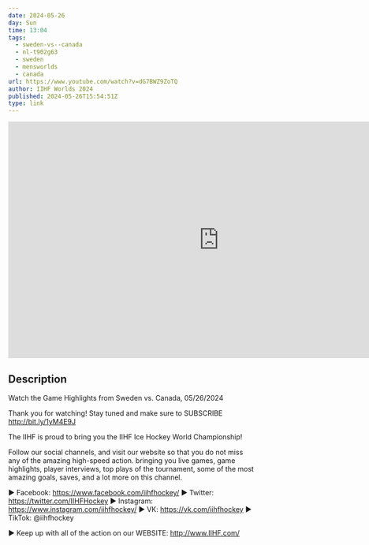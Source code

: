 ```yaml
---
date: 2024-05-26
day: Sun
time: 13:04
tags:
  - sweden-vs--canada
  - nl-t902g63
  - sweden
  - mensworlds
  - canada
url: https://www.youtube.com/watch?v=dG7BWZ9ZoTQ
author: IIHF Worlds 2024
published: 2024-05-26T15:54:51Z
type: link
---
```



<iframe width="854" height="480" src="https://www.youtube.com/embed/dG7BWZ9ZoTQ" frameborder="0" allowfullscreen></iframe>

## Description
Watch the Game Highlights from Sweden vs. Canada, 05/26/2024

Thank you for watching!
Stay tuned and make sure to SUBSCRIBE http://bit.ly/1yM4E9J

The IIHF is proud to bring you the IIHF Ice Hockey World Championship!

Follow our social channels, and visit our website so that you do not miss any of the amazing high-speed action. bringing you live games, game highlights, player interviews, top plays of the tournament, some of the most amazing goals, saves, and a lot more on this channel.

▶ Facebook: https://www.facebook.com/iihfhockey/
▶ Twitter: https://twitter.com/IIHFHockey
▶ Instagram: https://www.instagram.com/iihfhockey/
▶ VK: https://vk.com/iihfhockey
▶ TikTok: @iihfhockey 

 ▶ Keep up with all of the action on our WEBSITE: http://www.IIHF.com/